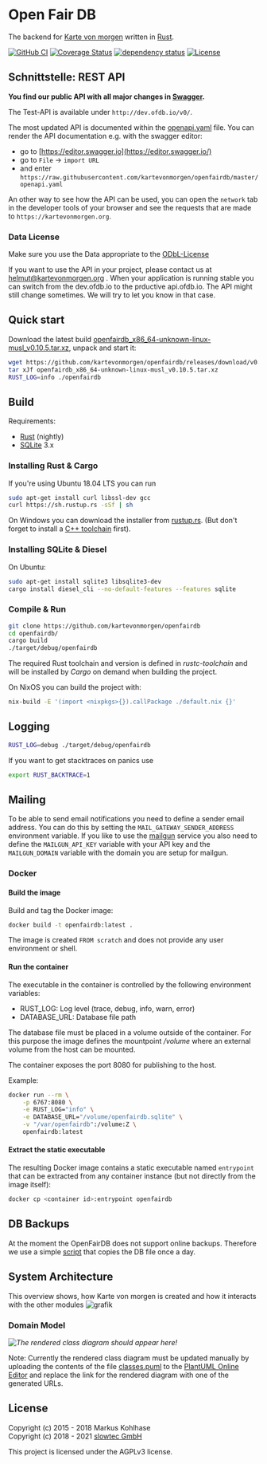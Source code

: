 # Open Fair DB

The backend for [Karte von morgen](https://github.com/kartevonmorgen/kartevonmorgen/)
written in [Rust](http://rustlang.org/).

[![GitHub CI](https://github.com/kartevonmorgen/openfairdb/workflows/Continuous%20integration/badge.svg?branch=master)](https://github.com/kartevonmorgen/openfairdb/actions?query=workflow%3A%22Continuous+integration%22)
[![Coverage Status](https://coveralls.io/repos/github/kartevonmorgen/openfairdb/badge.svg?branch=master)](https://coveralls.io/github/kartevonmorgen/openfairdb?branch=master)
[![dependency status](https://deps.rs/repo/github/kartevonmorgen/openfairdb/status.svg)](https://deps.rs/repo/github/kartevonmorgen/openfairdb)
[![License](https://img.shields.io/badge/license-AGPLv3-blue.svg?style=flat)](https://github.com/kartevonmorgen/openfairdb/blob/master/LICENSE)

## Schnittstelle: REST API

**You find our public API with all major changes in [Swagger](https://app.swaggerhub.com/apis/Kartevonmorgen/openfairdb/).**

The Test-API is available under `http://dev.ofdb.io/v0/`.

The most updated API is documented within the [openapi.yaml](openapi.yaml) file.
You can render the API documentation e.g. with the swagger editor:

- go to [https://editor.swagger.io](https://editor.swagger.io/)
- go to `File` -> `import URL`
- and enter `https://raw.githubusercontent.com/kartevonmorgen/openfairdb/master/openapi.yaml`

An other way to see how the API can be used, you can open the `network` tab in the developer
tools of your browser and see the requests that are made to `https://kartevonmorgen.org`.

### Data License

Make sure you use the Data appropriate to the [ODbL-License](https://blog.vonmorgen.org/copyright/)

If you want to use the API in your project, please contact us at helmut@kartevonmorgen.org .
When your application is running stable you can switch from the dev.ofdb.io to the prductive api.ofdb.io.
The API might still change sometimes. We will try to let you know in that case.

## Quick start

Download the latest build
[openfairdb_x86_64-unknown-linux-musl_v0.10.5.tar.xz](https://github.com/kartevonmorgen/openfairdb/releases/download/v0.10.5/openfairdb_x86_64-unknown-linux-musl_v0.10.5.tar.xz),
unpack and start it:

```sh
wget https://github.com/kartevonmorgen/openfairdb/releases/download/v0.10.5/openfairdb_x86_64-unknown-linux-musl_v0.10.5.tar.xz
tar xJf openfairdb_x86_64-unknown-linux-musl_v0.10.5.tar.xz
RUST_LOG=info ./openfairdb
```

## Build

Requirements:

- [Rust](https://www.rust-lang.org/) (nightly)
- [SQLite](https://sqlite.org/) 3.x

### Installing Rust & Cargo

If you're using Ubuntu 18.04 LTS you can run

```sh
sudo apt-get install curl libssl-dev gcc
curl https://sh.rustup.rs -sSf | sh
```

On Windows you can download the installer from [rustup.rs](https://rustup.rs).
(But don't forget to install a
[C++ toolchain](http://landinghub.visualstudio.com/visual-cpp-build-tools) first).

### Installing SQLite & Diesel

On Ubuntu:

```sh
sudo apt-get install sqlite3 libsqlite3-dev
cargo install diesel_cli --no-default-features --features sqlite
```

### Compile & Run

```sh
git clone https://github.com/kartevonmorgen/openfairdb
cd openfairdb/
cargo build
./target/debug/openfairdb
```

The required Rust toolchain and version is defined in *rustc-toolchain* and
will be installed by *Cargo* on demand when building the project.

On NixOS you can build the project with:

```sh
nix-build -E '(import <nixpkgs>{}).callPackage ./default.nix {}'
```

## Logging

```sh
RUST_LOG=debug ./target/debug/openfairdb
```

If you want to get stacktraces on panics use

```sh
export RUST_BACKTRACE=1
```

## Mailing

To be able to send email notifications you need to define
a sender email address. You can do this by setting the
`MAIL_GATEWAY_SENDER_ADDRESS` environment variable.
If you like to use the [mailgun](https://mailgun.com)
service you also need to define the
`MAILGUN_API_KEY` variable with your API key
and the `MAILGUN_DOMAIN` variable with the domain
you are setup for mailgun.

### Docker

#### Build the image

Build and tag the Docker image:

```sh
docker build -t openfairdb:latest .
```

The image is created `FROM scratch` and does not provide any user environment or shell.

#### Run the container

The executable in the container is controlled by the following environment variables:

- RUST_LOG: Log level (trace, debug, info, warn, error)
- DATABASE_URL: Database file path

The database file must be placed in a volume outside of the container. For
this purpose the image defines the mountpoint */volume* where an external volume
from the host can be mounted.

The container exposes the port 8080 for publishing to the host.

Example:

```sh
docker run --rm \
    -p 6767:8080 \
    -e RUST_LOG="info" \
    -e DATABASE_URL="/volume/openfairdb.sqlite" \
    -v "/var/openfairdb":/volume:Z \
    openfairdb:latest
```

#### Extract the static executable

The resulting Docker image contains a static executable named `entrypoint` that can be extracted
from any container instance (but not directly from the image itself):

```sh
docker cp <container id>:entrypoint openfairdb
```

## DB Backups

At the moment the OpenFairDB does not support online backups.
Therefore we use a simple
[script](https://github.com/kartevonmorgen/openfairdb/blob/master/scripts/backup_db.sh)
that copies the DB file once a day.

## System Architecture

This overview shows, how Karte von morgen is created and how it interacts with the other modules
![grafik](https://user-images.githubusercontent.com/15019030/125709247-47128e6a-6a23-43cc-839e-33a0f2715def.png)

### Domain Model

*![The rendered class diagram should appear here!](http://www.plantuml.com/plantuml/svg/RLJ1Yjim4BtxAqIEWLtQQp1XswM7maAXsvx3n1uKiVQCaSRj9gN_NbLZErQK76BhlQStencDduA0bx7lgghf80JpgMqznkUVoiHVu-IyCw_Y7La5U2JnEHR48qe6NTomhF_Erf-F_5vL___Dzk5XRpQ1HpaTVcCGyt5ZdfbzwmW4rnfY7pK8XMPb-ZeUG-FT88x9r3MInBJt-wegoCrsOv9jzFePq9kT2SeVCHXXKvTxjlC6pL_3FeEWPN_EmaqKztt4CcR6eiqI_pk88nipQ9GCPcL10erCJS0UN9ULzyGz3c0n0mKx74vCM5R-MhR9iWFPcHSG9sEBYf2D29DLQDdwXIGxvMpW6gIG9-1wi7WOVNS7xHozPLGCeDRQalHOYXfheg_kWi7KfV87s2WIi0kxj6aktYtymj7JCIq7-tNRf8H4RN556eyWceXAxYUYR9b83XU9NDVpswJzyFWOvTD0tf831vUMTwVYcxT0xg8RYkR1u0x2RqZhRcHRYXFstA87mTKbrVjRkZTCWk_vzy0dxSvyZPH5dx30es-mk13tPqHZrqjixZ157ljby5AcnJXg3wzmELCQEydc7YN_gdf2QiU--mS0)*

Note: Currently the rendered class diagram must be updated manually by uploading the contents of the file [classes.puml](classes.puml) to the [PlantUML Online Editor](http://www.plantuml.com/plantuml/uml/) and replace the link for the rendered diagram with one of the generated URLs.

## License

Copyright (c) 2015 - 2018 Markus Kohlhase\
Copyright (c) 2018 - 2021 [slowtec GmbH](https://slowtec.de)

This project is licensed under the AGPLv3 license.
